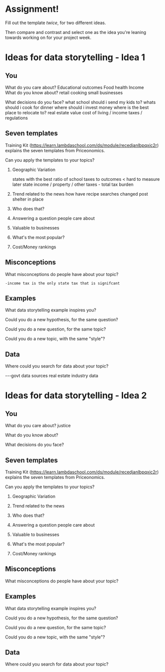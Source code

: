 # Assignment!

Fill out the template *twice*, for two different ideas.

Then compare and contrast and select one as the idea you're leaning towards
working on for your project week.


# Ideas for data storytelling - Idea 1

## You

What do you care about?
    Educational outcomes
    Food
    health
    Income    
What do you know about?
    retail
    cooking
    small businesses
    
    
What decisions do you face?
    what school should i send my kids to?
    whats should i cook for dinner
    where should i invest money
    where is the best place to relocate to? 
        real estate value 
        cost of living / income
        taxes / regulations
        
    

## Seven templates

Training Kit (https://learn.lambdaschool.com/ds/module/recedjanlbpqxic2r) explains the seven templates from Priceonomics.

Can you apply the templates to your topics? 

1. Geographic Variation

    states with the best ratio of school taxes to outcomes < hard to measure later
    state income / property / other taxes -  total tax burden
    

2. Trend related to the news
    how have recipe searches changed post shelter in place

3. Who does that?


4. Answering a question people care about


5. Valuable to businesses


6. What's the most popular?


7. Cost/Money rankings
    

## Misconceptions

What misconceptions do people have about your topic?
    
    -income tax is the only state tax that is signifcant 
 
## Examples

What data storytelling example inspires you?


Could you do a new hypothesis, for the same question?


Could you do a new question, for the same topic?


Could you do a new topic, with the same "style"?


## Data

Where could you search for data about your topic?

---govt data sources
  real estate industry data
  

# Ideas for data storytelling - Idea 2

## You

What do you care about?
    justice 

What do you know about?


What decisions do you face?
    

## Seven templates

Training Kit (https://learn.lambdaschool.com/ds/module/recedjanlbpqxic2r) explains the seven templates from Priceonomics.

Can you apply the templates to your topics? 

1. Geographic Variation


2. Trend related to the news


3. Who does that?


4. Answering a question people care about


5. Valuable to businesses


6. What's the most popular?


7. Cost/Money rankings


## Misconceptions

What misconceptions do people have about your topic?


## Examples

What data storytelling example inspires you?


Could you do a new hypothesis, for the same question?


Could you do a new question, for the same topic?


Could you do a new topic, with the same "style"?


## Data

Where could you search for data about your topic?


